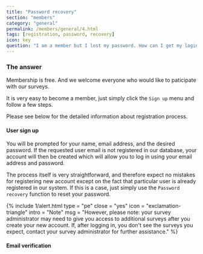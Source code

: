 ```yaml
---
title: "Password recovery"
section: "members"
category: "general"
permalink: /members/general/4.html
tags: [registration, password, recovery]
icon: key
question: "I am a member but I lost my password. How can I get my login account recovered?"
---
```


### <i class="pe-anchor pe-fw"></i> The answer

Membership is free. And we welcome everyone who would like to paticipate with our surveys.

It is very easy to become a member, just simply click the `Sign up` menu and follow a few steps.

Please see below for the detailed information about registration process.


#### User sign up

You will be prompted for your name, email address, and the desired password. If the requested user email is not registered in our database, your account will then be created which will allow you to log in using your email address and password.


The process itself is very straightforward, and therefore expect no mistakes for registering new account except on the fact that particular user is already registered in our system. If this is a case, just simply use the `Password recovery` function to reset your password.

{% include 1/alert.html type = "pe" close = "yes" icon = "exclamation-triangle" intro = "Note" msg = "However, please note: your survey administrator may need to give you access to additional surveys after you create your new account. If, after logging in, you don't see the surveys you expect, contact your survey administrator for further assistance." %}


#### Email verification
